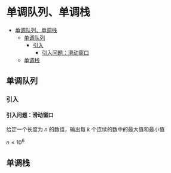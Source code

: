 # 单调队列、单调栈

- [单调队列、单调栈](#单调队列单调栈)
  - [单调队列](#单调队列)
    - [引入](#引入)
      - [引入问题：滑动窗口](#引入问题滑动窗口)
  - [单调栈](#单调栈)

## 单调队列

### 引入

#### 引入问题：滑动窗口

给定一个长度为 $n$ 的数组，输出每 $k$ 个连续的数中的最大值和最小值

$n \le 10 ^ 6$

## 单调栈
